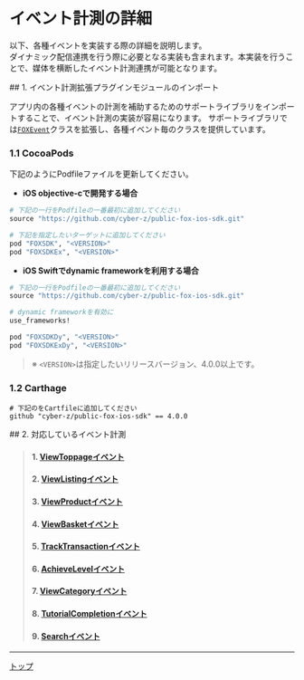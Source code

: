 # イベント計測の詳細

以下、各種イベントを実装する際の詳細を説明します。<br>
ダイナミック配信連携を行う際に必要となる実装も含まれます。本実装を行うことで、媒体を横断したイベント計測連携が可能となります。

<div id="install_extension"></div>
## 1. イベント計測拡張プラグインモジュールのインポート

アプリ内の各種イベントの計測を補助するためのサポートライブラリをインポートすることで、イベント計測の実装が容易になります。
サポートライブラリでは[`FOXEvent`](../sdk_api/README.md#foxevent)クラスを拡張し、各種イベント毎のクラスを提供しています。

### 1.1 CocoaPods

下記のようにPodfileファイルを更新してください。
* **iOS objective-cで開発する場合**

```ruby
# 下記の一行をPodfileの一番最初に追加してください
source "https://github.com/cyber-z/public-fox-ios-sdk.git"

# 下記を指定したいターゲットに追加してください
pod "FOXSDK", "<VERSION>"
pod "FOXSDKEx", "<VERSION>"

```
* **iOS Swiftでdynamic frameworkを利用する場合**
```ruby
# 下記の一行をPodfileの一番最初に追加してください
source "https://github.com/cyber-z/public-fox-ios-sdk.git"

# dynamic frameworkを有効に
use_frameworks!

pod "FOXSDKDy", "<VERSION>"
pod "FOXSDKExDy", "<VERSION>"
```

> ※ `<VERSION>`は指定したいリリースバージョン、4.0.0以上です。



### 1.2 Carthage
```
# 下記のをCartfileに追加してください
github "cyber-z/public-fox-ios-sdk" == 4.0.0
```

<div id="supported_events"></div>
## 2. 対応しているイベント計測

> #### 1. [ViewToppageイベント](./01_view_toppage/README.md)
> #### 2. [ViewListingイベント](./02_view_listing/README.md)
> #### 3. [ViewProductイベント](./03_view_product/README.md)
> #### 4. [ViewBasketイベント](./04_view_basket/README.md)
> #### 5. [TrackTransactionイベント](./05_track_transaction/README.md)
> #### 6. [AchieveLevelイベント](./06_achieve_level/README.md)
> #### 7. [ViewCategoryイベント](./07_view_category/README.md)
> #### 8. [TutorialCompletionイベント](./08_tutorial_completion/README.md)
> #### 9. [Searchイベント](./09_search/README.md)

---
[トップ](../../README.md)

